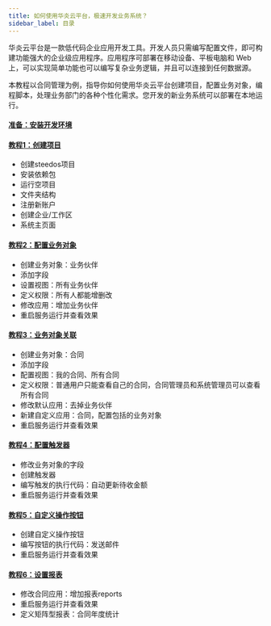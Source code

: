 ```yaml
---
title: 如何使用华炎云平台，极速开发业务系统？
sidebar_label: 目录
---
```


华炎云平台是一款低代码企业应用开发工具。开发人员只需编写配置文件，即可构建功能强大的企业级应用程序。应用程序可部署在移动设备、平板电脑和 Web 上，可以实现简单功能也可以编写复杂业务逻辑，并且可以连接到任何数据源。

本教程以合同管理为例，指导你如何使用华炎云平台创建项目，配置业务对象，编程脚本，处理业务部门的各种个性化需求。您开发的新业务系统可以部署在本地运行。

#### [准备：安装开发环境](/developer/install)

#### [教程1：创建项目](/developer/guide_create)

- 创建steedos项目
- 安装依赖包
- 运行空项目
- 文件夹结构
- 注册新账户
- 创建企业/工作区
- 系统主页面

#### [教程2：配置业务对象](/developer/guide_object)

- 创建业务对象：业务伙伴
- 添加字段
- 设置视图：所有业务伙伴
- 定义权限：所有人都能增删改
- 修改应用：增加业务伙伴
- 重启服务运行并查看效果

#### [教程3：业务对象关联](/developer/guide_relationship)

- 创建业务对象：合同
- 添加字段
- 配置视图：我的合同、所有合同
- 定义权限：普通用户只能查看自己的合同，合同管理员和系统管理员可以查看所有合同
- 修改默认应用：去掉业务伙伴
- 新建自定义应用：合同，配置包括的业务对象
- 重启服务运行并查看效果

#### [教程4：配置触发器](/developer/guide_trigger)

- 修改业务对象的字段
- 创建触发器
- 编写触发的执行代码：自动更新待收金额
- 重启服务运行并查看效果

#### [教程5：自定义操作按钮](/developer/guide_button)
- 创建自定义操作按钮
- 编写按钮的执行代码：发送邮件
- 重启服务运行并查看效果

#### [教程6：设置报表](/developer/guide_report)
- 修改合同应用：增加报表reports
- 重启服务运行并查看效果
- 定义矩阵型报表：合同年度统计